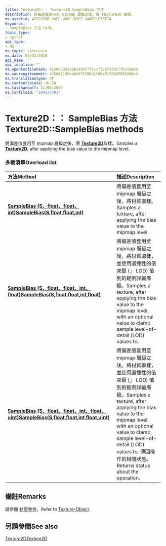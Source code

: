 ```yaml
---
title: Texture2D：： Texture2D SampleBias 方法
description: 將偏差值套用至 mipmap 層級之後，將 Texture2D 取樣。
ms.assetid: 47978F6B-94FC-498C-B3F7-2AAE71C75E7A
keywords:
- SampleBias 方法 HLSL
topic_type:
- apiref
api_type:
- NA
ms.topic: reference
ms.date: 05/31/2018
api_name: ''
api_location: ''
ms.openlocfilehash: e156833a23eb2956f7f2ccf32673ddcffb742e89
ms.sourcegitcommit: 476861130ea63675206d1f06e517059705b930ed
ms.translationtype: HT
ms.contentlocale: zh-TW
ms.lasthandoff: 11/06/2019
ms.locfileid: "104373491"
---
```

# <a name="texture2dsamplebias-methods"></a><span data-ttu-id="88694-104">Texture2D：： SampleBias 方法</span><span class="sxs-lookup"><span data-stu-id="88694-104">Texture2D::SampleBias methods</span></span>

<span data-ttu-id="88694-105">將偏差值套用至 mipmap 層級之後，將 [**Texture2D**](sm5-object-texture2d.md)取樣。</span><span class="sxs-lookup"><span data-stu-id="88694-105">Samples a [**Texture2D**](sm5-object-texture2d.md), after applying the bias value to the mipmap level.</span></span>

### <a name="overload-list"></a><span data-ttu-id="88694-106">多載清單</span><span class="sxs-lookup"><span data-stu-id="88694-106">Overload list</span></span>



| <span data-ttu-id="88694-107">方法</span><span class="sxs-lookup"><span data-stu-id="88694-107">Method</span></span>                                                                                       | <span data-ttu-id="88694-108">描述</span><span class="sxs-lookup"><span data-stu-id="88694-108">Description</span></span>                                                                                                                                                                                  |
|:---------------------------------------------------------------------------------------------|:---------------------------------------------------------------------------------------------------------------------------------------------------------------------------------------------|
| [<span data-ttu-id="88694-109">**SampleBias (S、float、float、int)**</span><span class="sxs-lookup"><span data-stu-id="88694-109">**SampleBias(S,float,float,int)**</span></span>](dx-graphics-hlsl-to-samplebias.md)                      | <span data-ttu-id="88694-110">將偏差值套用至 mipmap 層級之後，將材質取樣。</span><span class="sxs-lookup"><span data-stu-id="88694-110">Samples a texture, after applying the bias value to the mipmap level.</span></span><br/>                                                                                                             |
| [<span data-ttu-id="88694-111">**SampleBias (S、float、float、int、float)**</span><span class="sxs-lookup"><span data-stu-id="88694-111">**SampleBias(S,float,float,int,float)**</span></span>](samplebias-s-float-float-int-float-.md)           | <span data-ttu-id="88694-112">將偏差值套用至 mipmap 層級之後，將材質取樣，並使用選擇性的值來壓 (」 LOD) 值到的範例詳細層級。</span><span class="sxs-lookup"><span data-stu-id="88694-112">Samples a texture, after applying the bias value to the mipmap level, with an optional value to clamp sample level-of-detail (LOD) values to.</span></span><br/>                                     |
| [<span data-ttu-id="88694-113">**SampleBias (S、float、float、int、float、uint)**</span><span class="sxs-lookup"><span data-stu-id="88694-113">**SampleBias(S,float,float,int,float,uint)**</span></span>](samplebias-s-float-float-int-float-uint-.md) | <span data-ttu-id="88694-114">將偏差值套用至 mipmap 層級之後，將材質取樣，並使用選擇性的值來壓 (」 LOD) 值到的範例詳細層級。</span><span class="sxs-lookup"><span data-stu-id="88694-114">Samples a texture, after applying the bias value to the mipmap level, with an optional value to clamp sample level-of-detail (LOD) values to.</span></span> <span data-ttu-id="88694-115">傳回操作的相關狀態。</span><span class="sxs-lookup"><span data-stu-id="88694-115">Returns status about the operation.</span></span><br/> |



## <a name="remarks"></a><span data-ttu-id="88694-116">備註</span><span class="sxs-lookup"><span data-stu-id="88694-116">Remarks</span></span>

<span data-ttu-id="88694-117">請參閱 [材質物件](dx-graphics-hlsl-to-type.md)。</span><span class="sxs-lookup"><span data-stu-id="88694-117">Refer to [Texture-Object](dx-graphics-hlsl-to-type.md).</span></span>

## <a name="see-also"></a><span data-ttu-id="88694-118">另請參閱</span><span class="sxs-lookup"><span data-stu-id="88694-118">See also</span></span>

<dl> <dt>

[<span data-ttu-id="88694-119">Texture2D</span><span class="sxs-lookup"><span data-stu-id="88694-119">Texture2D</span></span>](sm5-object-texture2d.md)
</dt> </dl>

 

 





